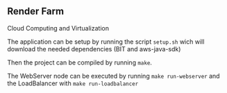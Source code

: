 ## Render Farm

Cloud Computing and Virtualization

The application can be setup by running the script `setup.sh` wich will download the needed dependencies (BIT and aws-java-sdk)

Then the project can be compiled by running `make`.

The WebServer node can be executed by running `make run-webserver` and the LoadBalancer with `make run-loadbalancer`


